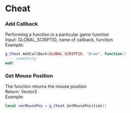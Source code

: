 # Cheat

### Add Callback

Performing a function in a particular game function\
Input: GLOBAL_SCRIPTID, name of callback, function \
Example:

```lua
g_Cheat.AddCallBack(GLOBAL_SCRIPTID, "Draw", function() 
  -- something
end)
```

### Get Mouse Position

The function returns the mouse position\
Return: Vector2\
Example:

```lua
local vecMousePos = g_Cheat.GetMousePosition()
```

